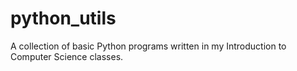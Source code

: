 # python_utils

A collection of basic Python programs written in my Introduction to Computer Science classes. 

